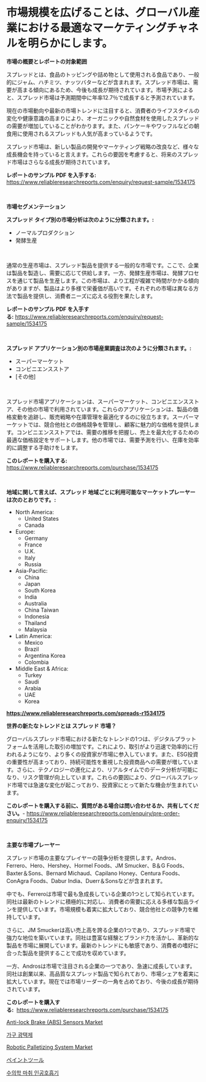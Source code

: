 <p><h1>市場規模を広げることは、グローバル産業における最適なマーケティングチャネルを明らかにします。</h1></p><p><strong>市場の概要とレポートの対象範囲</strong></p>
<p><p>スプレッドとは、食品のトッピングや詰め物として使用される食品であり、一般的にジャム、ハチミツ、ナッツバターなどが含まれます。スプレッド市場は、需要が高まる傾向にあるため、今後も成長が期待されています。市場予測によると、スプレッド市場は予測期間中に年率12.7％で成長すると予測されています。</p><p>現在の市場動向や最新の市場トレンドに注目すると、消費者のライフスタイルの変化や健康意識の高まりにより、オーガニックや自然食材を使用したスプレッドの需要が増加していることがわかります。また、パンケーキやワッフルなどの朝食用に使用されるスプレッドも人気が高まっているようです。</p><p>スプレッド市場は、新しい製品の開発やマーケティング戦略の改良など、様々な成長機会を持っていると言えます。これらの要因を考慮すると、将来のスプレッド市場はさらなる成長が期待されています。</p></p>
<p><strong>レポートのサンプル PDF を入手する:</strong> <a href="https://www.reliableresearchreports.com/enquiry/request-sample/1534175">https://www.reliableresearchreports.com/enquiry/request-sample/1534175</a></p>
<p>&nbsp;</p>
<p><strong>市場セグメンテーション</strong></p>
<p><strong>スプレッド タイプ別の市場分析は次のように分類されます。:</strong></p>
<p><ul><li>ノーマルプロダクション</li><li>発酵生産</li></ul></p>
<p>&nbsp;</p>
<p><p>通常の生産市場は、スプレッド製品を提供する一般的な市場です。ここで、企業は製品を製造し、需要に応じて供給します。一方、発酵生産市場は、発酵プロセスを通じて製品を生産します。この市場は、より工程が複雑で時間がかかる傾向がありますが、製品はより多様で栄養価が高いです。それぞれの市場は異なる方法で製品を提供し、消費者ニーズに応える役割を果たします。</p></p>
<p><strong>レポートのサンプル PDF を入手する:</strong>&nbsp;<a href="https://www.reliableresearchreports.com/enquiry/request-sample/1534175">https://www.reliableresearchreports.com/enquiry/request-sample/1534175</a></p>
<p>&nbsp;</p>
<p><strong> スプレッド アプリケーション別の市場産業調査は次のように分類されます。:</strong></p>
<p><ul><li>スーパーマーケット</li><li>コンビニエンスストア</li><li>[その他]</li></ul></p>
<p>&nbsp;</p>
<p><p>スプレッド市場アプリケーションは、スーパーマーケット、コンビニエンスストア、その他の市場で利用されています。これらのアプリケーションは、製品の価格変動を追跡し、販売戦略や在庫管理を最適化するのに役立ちます。スーパーマーケットでは、競合他社との価格競争を管理し、顧客に魅力的な価格を提供します。コンビニエンスストアでは、需要の推移を把握し、売上を最大化するための最適な価格設定をサポートします。他の市場では、需要予測を行い、在庫を効率的に調整する手助けをします。</p></p>
<p><strong>このレポートを購入する:</strong>&nbsp; <a href="https://www.reliableresearchreports.com/purchase/1534175">https://www.reliableresearchreports.com/purchase/1534175</a></p>
<p>&nbsp;</p>
<p><strong>地域に関して言えば、スプレッド 地域ごとに利用可能なマーケットプレーヤーは次のとおりです。:</strong></p>
<p><ul>
    <li>
        North America:
        <ul>
            <li>United States</li>
            <li>Canada</li>
        </ul>
    </li>
    <li>
        Europe:
        <ul>
            <li>Germany</li>
            <li>France</li>
            <li>U.K.</li>
            <li>Italy</li>
            <li>Russia</li>
        </ul>
    </li>
    <li>
        Asia-Pacific:
        <ul>
            <li>China</li>
            <li>Japan</li>
            <li>South Korea</li>
            <li>India</li>
            <li>Australia</li>
            <li>China Taiwan</li>
            <li>Indonesia</li>
            <li>Thailand</li>
            <li>Malaysia</li>
        </ul>
    </li>
    <li>
        Latin America:
        <ul>
            <li>Mexico</li>
            <li>Brazil</li>
            <li>Argentina Korea</li>
            <li>Colombia</li>
        </ul>
    </li>
    <li>
        Middle East & Africa:
        <ul>
            <li>Turkey</li>
            <li>Saudi</li>
            <li>Arabia</li>
            <li>UAE</li>
            <li>Korea</li>
        </ul>
    </li>
    </ul></p>
<p><strong><a href="https://www.reliableresearchreports.com/spreads-r1534175">https://www.reliableresearchreports.com/spreads-r1534175</a></strong>&nbsp;</p>
<p><strong>世界の新たなトレンドとは スプレッド 市場？</strong></p>
<p><p>グローバルスプレッド市場における新たなトレンドの1つは、デジタルプラットフォームを活用した取引の増加です。これにより、取引がより迅速で効率的に行われるようになり、より多くの投資家が市場に参入しています。また、ESG投資の重要性が高まっており、持続可能性を重視した投資商品への需要が増しています。さらに、テクノロジーの進化により、リアルタイムでのデータ分析が可能になり、リスク管理が向上しています。これらの要因により、グローバルスプレッド市場では急速な変化が起こっており、投資家にとって新たな機会が生まれています。</p></p>
<p><strong>このレポートを購入する前に、質問がある場合は問い合わせるか、共有してください。</strong>- <a href="https://www.reliableresearchreports.com/enquiry/pre-order-enquiry/1534175">https://www.reliableresearchreports.com/enquiry/pre-order-enquiry/1534175</a></p>
<p>&nbsp;</p>
<p><strong>主要な市場プレーヤー</strong></p>
<p><p>スプレッド市場の主要なプレイヤーの競争分析を提供します。Andros、Ferrero、Hero、Hershey、Hormel Foods、JM Smucker、B＆G Foods、Baxter＆Sons、Bernard Michaud、Capilano Honey、Centura Foods、ConAgra Foods、Dabur India、Duerr＆Sonsなどが含まれます。</p><p>中でも、Ferreroは市場で最も急成長している企業の1つとして知られています。同社は最新のトレンドに積極的に対応し、消費者の需要に応える多様な製品ラインを提供しています。市場規模も着実に拡大しており、競合他社との競争力を維持しています。</p><p>さらに、JM Smuckerは高い売上高を誇る企業の1つであり、スプレッド市場で強力な地位を築いています。同社は豊富な経験とブランド力を活かし、革新的な製品を市場に展開しています。最新のトレンドにも敏感であり、消費者の嗜好に合った製品を提供することで成功を収めています。</p><p>一方、Androsは市場で注目される企業の一つであり、急速に成長しています。同社は創業以来、高品質なスプレッド製品で知られており、市場シェアを着実に拡大しています。現在では市場リーダーの一角を占めており、今後の成長が期待されています。</p></p>
<p><strong>このレポートを購入する:</strong>&nbsp;&nbsp;<a href="https://www.reliableresearchreports.com/purchase/1534175">https://www.reliableresearchreports.com/purchase/1534175</a></p>
<p><p><a href="https://issuu.com/reportprime-2/docs/anti-lock-brake-abs-sensors-market-size-2030.pptx">Anti-lock Brake (ABS) Sensors Market</a></p><p><a href="https://medium.com/@cierrahayes645/%EA%B0%80%EA%B5%AC-%EB%9E%98%EC%89%AC-%EC%8B%9C%EC%9E%A5-%EC%A1%B0%EC%82%AC-%EB%B3%B4%EA%B3%A0%EC%84%9C-2024%EB%85%84%EB%B6%80%ED%84%B0-2031%EB%85%84%EA%B9%8C%EC%A7%80%EC%9D%98-%EC%97%AD%EC%82%AC-%EB%B0%8F-%EC%98%88%EC%B8%A1-9c13cd6d5d46">가구 광택제</a></p><p><a href="https://view.publitas.com/reportprime-1/robotic-palletizing-system-market-offer-valuable-insights-into-market-size-market-share-market-trends-and-projections-spanning-from-2024-to-2031/">Robotic Palletizing System Market</a></p><p><a href="https://medium.com/@queenlitle19361/%E7%B5%B5%E7%94%BB%E9%81%93%E5%85%B7%E5%B8%82%E5%A0%B4-%E5%B8%82%E5%A0%B4%E3%82%B7%E3%82%A7%E3%82%A2-%E5%B8%82%E5%A0%B4%E3%83%88%E3%83%AC%E3%83%B3%E3%83%89-%E3%81%8A%E3%82%88%E3%81%B3%E5%B0%86%E6%9D%A5%E3%81%AE%E6%88%90%E9%95%B7%E3%82%92%E6%8E%A2%E3%82%8B-1953c2e1237d">ペイントツール</a></p><p><a href="https://medium.com/@jonatanjast1928/%EC%88%98%EC%9D%98-%EB%A7%88%EC%B7%A8-%EC%9D%B8%EA%B3%B5%ED%98%B8%ED%9D%A1%EA%B8%B0-%EC%8B%9C%EC%9E%A5-%EA%B7%9C%EB%AA%A8-%EB%B0%8F-%EC%8B%9C%EC%9E%A5-%EB%8F%99%ED%96%A5-2024%EB%85%84%EB%B6%80%ED%84%B0-2031%EB%85%84%EA%B9%8C%EC%A7%80%EC%9D%98-%EC%A0%84%EC%B2%B4-%EC%82%B0%EC%97%85-%EA%B0%9C%EC%9A%94-4ea44afd5dd6">수의학 마취 인공호흡기</a></p></p>
